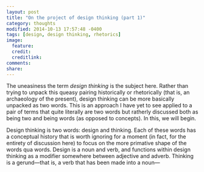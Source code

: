 ```yaml
---
layout: post
title: "On the project of design thinking (part 1)"
category: thoughts
modified: 2014-10-13 17:57:48 -0400
tags: [design, design thinking, rhetorics]
image:
  feature: 
  credit: 
  creditlink: 
comments: 
share: 
---
```

The uneasiness the term *design thinking* is the subject here. Rather than trying to unpack this queasy pairing historically or rhetorically (that is, an archaeology of the present), design thinking can be more basically unpacked as two words. This is an approach I have yet to see applied to a pair of terms that quite literally are two words but ratherly discussed both as being two and being words (as opposed to concepts). In this, we will begin.

Design thinking is two words: design and thinking. Each of these words has a conceptual history that is worth ignoring for a moment (in fact, for the entirety of discussion here) to focus on the more primative shape of the words qua words. Design is a noun and verb, and functions within design thinking as a modifier somewhere between adjective and adverb. Thinking is a gerund&mdash;that is, a verb that has been made into a noun&mdash;